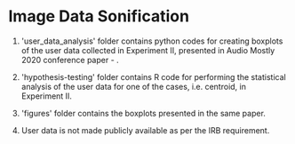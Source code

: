 # Image Data Sonification

1. 'user_data_analysis' folder contains python codes for creating boxplots of the user data collected in Experiment II, presented in Audio Mostly 2020 conference paper - .

2. 'hypothesis-testing' folder contains R code for performing the statistical analysis of the user data for one of the cases, i.e. centroid, in Experiment II.

3. 'figures' folder contains the boxplots presented in the same paper.

4. User data is not made publicly available as per the IRB requirement.
